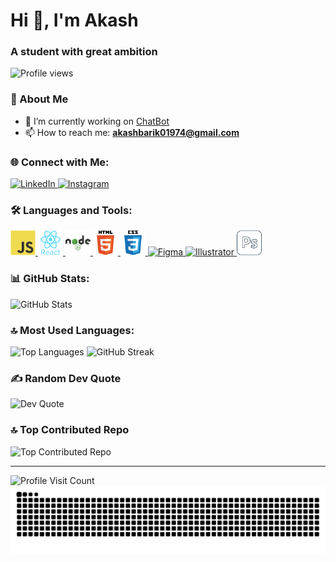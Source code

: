 <h1>Hi 👋, I'm Akash</h1>
<h3>A student with great ambition</h3>

<img src="https://komarev.com/ghpvc/?username=akash01974&label=Profile%20views&color=181a1b&style=flat" alt="Profile views" />

### 🚀 About Me
- 🔭 I’m currently working on [ChatBot](https://pbc-chat-bot.vercel.app/)
- 📫 How to reach me: **akashbarik01974@gmail.com**

### 🌐 Connect with Me:
<a href="https://www.linkedin.com/in/akash-barik-06245634a/" target="_blank">
  <img src="https://raw.githubusercontent.com/rahuldkjain/github-profile-readme-generator/master/src/images/icons/Social/linked-in-alt.svg" alt="LinkedIn" height="30" width="40" />
</a>
<a href="https://instagram.com/akash.barik001" target="_blank">
  <img src="https://raw.githubusercontent.com/rahuldkjain/github-profile-readme-generator/master/src/images/icons/Social/instagram.svg" alt="Instagram" height="30" width="40" />
</a>

### 🛠️ Languages and Tools:
<a href="https://developer.mozilla.org/en-US/docs/Web/JavaScript" target="_blank"> 
  <img src="https://raw.githubusercontent.com/devicons/devicon/master/icons/javascript/javascript-original.svg" alt="JavaScript" width="40" height="40" /> 
</a> 
<a href="https://reactjs.org/" target="_blank"> 
  <img src="https://raw.githubusercontent.com/devicons/devicon/master/icons/react/react-original-wordmark.svg" alt="React" width="40" height="40" /> 
</a> 
<a href="https://nodejs.org" target="_blank"> 
  <img src="https://raw.githubusercontent.com/devicons/devicon/master/icons/nodejs/nodejs-original-wordmark.svg" alt="Node.js" width="40" height="40" /> 
</a> 
<a href="https://www.w3.org/html/" target="_blank"> 
  <img src="https://raw.githubusercontent.com/devicons/devicon/master/icons/html5/html5-original-wordmark.svg" alt="HTML5" width="40" height="40" /> 
</a> 
<a href="https://www.w3schools.com/css/" target="_blank"> 
  <img src="https://raw.githubusercontent.com/devicons/devicon/master/icons/css3/css3-original-wordmark.svg" alt="CSS3" width="40" height="40" /> 
</a> 
<a href="https://www.figma.com/" target="_blank"> 
  <img src="https://www.vectorlogo.zone/logos/figma/figma-icon.svg" alt="Figma" width="40" height="40" /> 
</a> 
<a href="https://www.adobe.com/in/products/illustrator.html" target="_blank"> 
  <img src="https://www.vectorlogo.zone/logos/adobe_illustrator/adobe_illustrator-icon.svg" alt="Illustrator" width="40" height="40" /> 
</a> 
<a href="https://www.photoshop.com/en" target="_blank"> 
  <img src="https://raw.githubusercontent.com/devicons/devicon/master/icons/photoshop/photoshop-line.svg" alt="Photoshop" width="40" height="40" /> 
</a> 

### 📊 GitHub Stats:
<img src="https://github-readme-stats.vercel.app/api?username=akash01974&show_icons=true&theme=dark&hide_border=false&include_all_commits=true&count_private=false" alt="GitHub Stats" />

### 🔝 Most Used Languages:
<img src="https://github-readme-stats.vercel.app/api/top-langs?username=akash01974&show_icons=true&theme=dark&layout=compact" alt="Top Languages" />

<img src="https://nirzak-streak-stats.vercel.app/?user=akash01974&theme=dark&hide_border=false" alt="GitHub Streak" />

### ✍️ Random Dev Quote
<img src="https://quotes-github-readme.vercel.app/api?type=horizontal&theme=dark" alt="Dev Quote"/>

### 🔝 Top Contributed Repo
<img src="https://github-contributor-stats.vercel.app/api?username=akash01974&limit=5&theme=dark&combine_all_yearly_contributions=true" alt="Top Contributed Repo"/>

---
<img src="https://visitcount.itsvg.in/api?id=akash01974&icon=0&color=9" alt="Profile Visit Count"/>

<picture>  
    <source media="(prefers-color-scheme: dark)" srcset="https://raw.githubusercontent.com/akash01974/akash01974/output/github-snake-dark.svg" />  
    <source media="(prefers-color-scheme: light)" srcset="https://raw.githubusercontent.com/akash01974/akash01974/output/github-snake.svg" />  
    <img alt="github-snake" src="https://raw.githubusercontent.com/akash01974/akash01974/output/github-snake.svg" />  
</picture>

